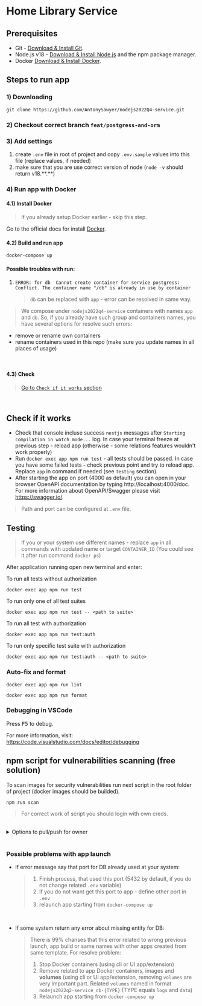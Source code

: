 # Home Library Service

## Prerequisites

- Git - [Download & Install Git](https://git-scm.com/downloads).
- Node.js v18 - [Download & Install Node.js](https://nodejs.org/en/download/) and the npm package manager.
- Docker [Download & Install Docker](https://docs.docker.com/engine/install/).

## Steps to run app

### 1) Downloading

```
git clone https://github.com/AntonySawyer/nodejs2022Q4-service.git
```

### 2) Checkout correct branch `feat/postgress-and-orm`

### 3) Add settings

1. create `.env` file in root of project and copy `.env.sample` values into this file (replace values, if needed)
2. make sure that you are use correct version of node (`node -v` should return v18.\*\*.\*\*)

### 4) Run app with Docker

#### 4.1) Install Docker

> If you already setup Docker earlier - skip this step.

Go to the official docs for install [Docker](https://docs.docker.com/engine/install/).

#### 4.2) Build and run app

```shell
docker-compose up
```

#### Possible troubles with run:

1. `ERROR: for db  Cannot create container for service postgress: Conflict. The container name "/db" is already in use by container`
   > `db` can be replaced with `app` - error can be resolved in same way.

> We compose under `nodejs2022q4-service` containers with names `app` and `db`. So, if you already have such group and containers names, you have several options for resolve such errors:

- remove or rename own containers
- rename containers used in this repo (make sure you update names in all places of usage)

<br />

#### 4.3) Check

> [Go to `Check if it works` section](#check-if-it-works)

</details>
<br>

## Check if it works

- Check that console incluse success `nestjs` messages after `Starting compilation in watch mode...` log. In case your terminal freeze at previous step - reload app (otherwise - some relations features wouldn't work properly)
- Run `docker exec app npm run test` - all tests should be passed. In case you have some failed tests - check previous point and try to reload app. Replace `app` in command if needed (see `Testing` section).
- After starting the app on port (4000 as default) you can open
  in your browser OpenAPI documentation by typing http://localhost:4000/doc.
  For more information about OpenAPI/Swagger please visit https://swagger.io/.

> Path and port can be configured at `.env` file.

## Testing

> If you or your system use different names - replace `app` in all commands with updated name or target `CONTAINER_ID` (You could see it after run command `docker ps`)

After application running open new terminal and enter:

To run all tests without authorization

```
docker exec app npm run test
```

To run only one of all test suites

```
docker exec app npm run test -- <path to suite>
```

To run all test with authorization

```
docker exec app npm run test:auth
```

To run only specific test suite with authorization

```
docker exec app npm run test:auth -- <path to suite>
```

### Auto-fix and format

```
docker exec app npm run lint
```

```
docker exec app npm run format
```

### Debugging in VSCode

Press <kbd>F5</kbd> to debug.

For more information, visit: https://code.visualstudio.com/docs/editor/debugging

## npm script for vulnerabilities scanning (free solution)

To scan images for security vulnerabilities run next script in the root folder of project (docker images should be builded).

```
npm run scan
```

> For correct work of script you should login with own creds.

<br />

<details>
  <summary>Options to pull/push for owner</summary>

Images pushed into private docker hub repository.

> In case of you have creds from related docker hub private repo, you can use following commands:

For get database image:

```
docker pull antonysawyer/home-library:db
```

For get application image:

```
docker pull antonysawyer/home-library:app
```

For push image to docker hub private repository (replace `tagname` to real one):

```
docker push antonysawyer/home-library:tagname
```

</details>

<br />

### Possible problems with app launch

- If error message say that port for DB already used at your system:

  > 1. Finish process, that used this port (5432 by default, if you do not change related `.env` variable)
  > 2. If you do not want get this port to app - define other port in `.env`
  > 3. relaunch app starting from `docker-compose up`

  <br />

- If some system return any error about missing entity for DB:

  > There is 99% chanses that this error related to wrong previous launch, app build or same names with other apps created from same template. For resolve problem:
  >
  > 1. Stop Docker containers (using cli or UI app/extension)
  > 2. Remove related to app Docker containers, images and **volumes** (using cli or UI app/extension, removing `volumes` are very important part. Related `volumes` named in format `nodejs2022q2-service_db-{TYPE}` (TYPE equals `logs` and `data`)
  > 3. Relaunch app starting from `docker-compose up`

    <br />
